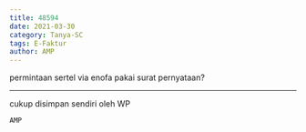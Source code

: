 ```yaml
---
title: 48594
date: 2021-03-30
category: Tanya-SC
tags: E-Faktur
author: AMP
---
```


permintaan sertel via enofa pakai surat pernyataan?

---

cukup disimpan sendiri oleh WP

`AMP`
